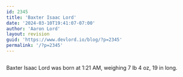 ```yaml
---
id: 2345
title: 'Baxter Isaac Lord'
date: '2024-03-10T19:41:07-07:00'
author: 'Aaron Lord'
layout: revision
guid: 'https://www.devlord.io/blog/?p=2345'
permalink: '/?p=2345'
---
```


<p class="mobile-photo"><a href="https://www.devlord.io/blog/wp-content/uploads/2011/10/photo-726426.jpg"><img src="/blog/wp-content/uploads/2011/10/photo-726426.jpg?w=225" border="0" alt="" /></a></p>Baxter Isaac Lord was born at 1:21 AM, weighing 7 lb 4 oz, 19 in long.<div class="blogger-post-footer"><img width='1' height='1' src="https://www.devlord.io/blog/baxter-isaac-lord/"' /></div>